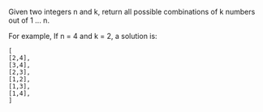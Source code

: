 Given two integers n and k, return all possible combinations of k numbers out of 1 ... n.

For example,
    If n = 4 and k = 2, a solution is:

    [
    [2,4],
    [3,4],
    [2,3],
    [1,2],
    [1,3],
    [1,4],
    ]
